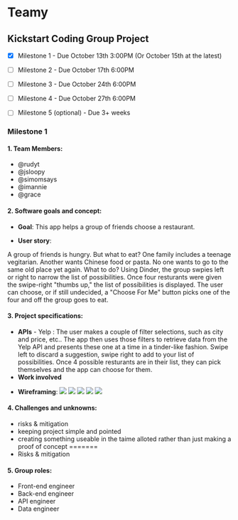 # Teamy
## Kickstart Coding Group Project 
- [x] Milestone 1 - Due October 13th 3:00PM (Or October 15th at the latest)
- [ ] Milestone 2 - Due October 17th 6:00PM 
- [ ] Milestone 3 - Due October 24th 6:00PM
- [ ] Milestone 4 - Due October 27th 6:00PM
- [ ] Milestone 5 (optional) - Due 3+ weeks

 
 
### Milestone 1
#### 1. Team Members:
- @rudyt
- @jsloopy
- @simomsays
- @imannie
- @grace
  
#### 2. Software goals and concept:
- __Goal__: This app helps a group of friends choose a restaurant. 

- __User story__:

A group of friends is hungry. But what to eat? One family includes a teenage vegitarian. Another wants Chinese food or pasta. No one wants to go to the same old place yet again. What to do? Using Dinder, the group swpies left or right to narrow the list of possibilities. Once four resturants were given the swipe-right "thumbs up," the list of possibilities is displayed. The user can  choose, or if still undecided, a "Choose For Me" button picks one of the four and off the group goes to eat.

#### 3. Project specifications:
- __APIs__ - Yelp : The user makes a couple of filter selections, such as city and price, etc.. The app then uses those filters to retrieve data from the Yelp API and presents these one at a time in a tinder-like fashion. Swipe left to discard a suggestion, swipe right to add to your list of possibilities. Once 4 possible resturants are in their list, they can pick themselves and the app can choose for them.
- __Work involved__
* __Wireframing__:
    ![](https://raw.githubusercontent.com/imannie/dinderteam/master/Milestones/img/wframe5.JPG)
    ![](https://raw.githubusercontent.com/imannie/dinderteam/master/Milestones/img/wframe7.JPG)
    ![](https://raw.githubusercontent.com/imannie/dinderteam/master/Milestones/img/wframe1.JPG)
    ![](https://raw.githubusercontent.com/imannie/dinderteam/master/Milestones/img/wframe6.JPG)
    ![](https://raw.githubusercontent.com/imannie/dinderteam/master/Milestones/img/wframe4.JPG)

#### 4. Challenges and unknowns:

- risks & mitigation
- keeping project simple and pointed
- creating something useable in the taime alloted rather than just making a proof of concept
=======
- Risks & mitigation


#### 5. Group roles:
- Front-end engineer
- Back-end engineer
- API engineer 
- Data engineer 
